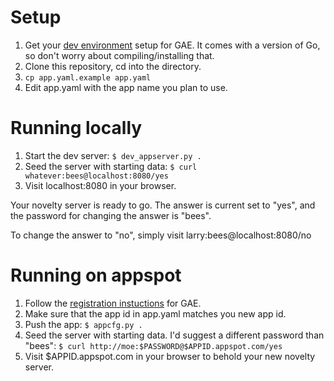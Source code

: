 Setup
===

1. Get your [dev environment](https://developers.google.com/appengine/docs/go/gettingstarted/devenvironment) setup for GAE. It comes with a version of Go, so don't worry about compiling/installing that.
2. Clone this repository, cd into the directory.
3. ```cp app.yaml.example app.yaml```
4. Edit app.yaml with the app name you plan to use.

Running locally
===

1. Start the dev server: ```$ dev_appserver.py .```
2. Seed the server with starting data:
```$ curl whatever:bees@localhost:8080/yes```
3. Visit localhost:8080 in your browser.

Your novelty server is ready to go. The answer is current set to "yes", and the
password for changing the answer is "bees".

To change the answer to "no", simply visit larry:bees@localhost:8080/no

Running on appspot
===

1. Follow the [registration instuctions](https://developers.google.com/appengine/docs/go/gettingstarted/uploading) for GAE.
2. Make sure that the app id in app.yaml matches you new app id.
3. Push the app: ```$ appcfg.py .```
4. Seed the server with starting data. I'd suggest a different password than
"bees": ```$ curl http://moe:$PASSWORD@$APPID.appspot.com/yes```
5. Visit $APPID.appspot.com in your browser to behold your new novelty server.
